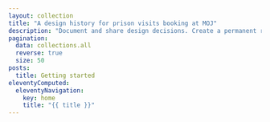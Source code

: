 ```yaml
---
layout: collection
title: "A design history for prison visits booking at MOJ"
description: "Document and share design decisions. Create a permanent record of how the service has developed over time."
pagination:
  data: collections.all
  reverse: true
  size: 50
posts:
  title: Getting started
eleventyComputed:
  eleventyNavigation:
    key: home
    title: "{{ title }}"
---
```

